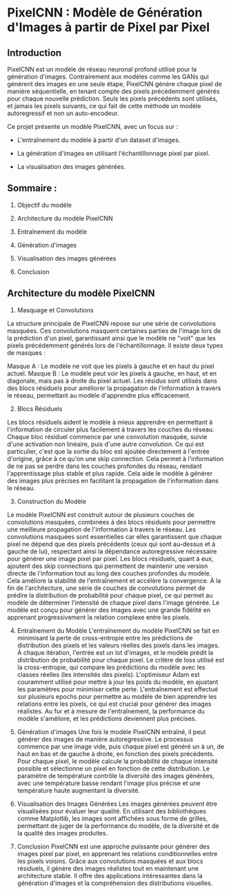 # PixelCNN : Modèle de Génération d'Images à partir de Pixel par Pixel

## Introduction

PixelCNN est un modèle de réseau neuronal profond utilisé pour la génération d'images. Contrairement aux modèles comme les GANs qui génèrent des images en une seule étape, PixelCNN génère chaque pixel de manière séquentielle, en tenant compte des pixels précédemment générés pour chaque nouvelle prédiction. Seuls les pixels précédents sont utilisés, et jamais les pixels suivants, ce qui fait de cette méthode un modèle autoregressif et non un auto-encodeur.

Ce projet présente un modèle PixelCNN, avec un focus sur :

- L'entraînement du modèle à partir d'un dataset d'images.

- La génération d'images en utilisant l'échantillonnage pixel par pixel.

- La visualisation des images générées.

## Sommaire : 

1. Objectif du modèle

2. Architecture du modèle PixelCNN

3. Entraînement du modèle

4. Génération d'images

5. Visualisation des images générées

6. Conclusion


## Architecture du modèle PixelCNN
1. Masquage et Convolutions

La structure principale de PixelCNN repose sur une série de convolutions masquées. Ces convolutions masquent certaines parties de l'image lors de la prédiction d'un pixel, garantissant ainsi que le modèle ne "voit" que les pixels précédemment générés lors de l'échantillonnage. Il existe deux types de masques :

Masque A : Le modèle ne voit que les pixels à gauche et en haut du pixel actuel.
Masque B : Le modèle peut voir les pixels à gauche, en haut, et en diagonale, mais pas à droite du pixel actuel.
Les résidus sont utilisés dans des blocs résiduels pour améliorer la propagation de l'information à travers le réseau, permettant au modèle d'apprendre plus efficacement.

2. Blocs Résiduels

Les blocs résiduels aident le modèle à mieux apprendre en permettant à l'information de circuler plus facilement à travers les couches du réseau. Chaque bloc résiduel commence par une convolution masquée, suivie d'une activation non linéaire, puis d'une autre convolution. Ce qui est particulier, c'est que la sortie du bloc est ajoutée directement à l'entrée d'origine, grâce à ce qu'on une skip connection. Cela permet à l'information de ne pas se perdre dans les couches profondes du réseau, rendant l'apprentissage plus stable et plus rapide. Cela aide le modèle à générer des images plus précises en facilitant la propagation de l'information dans le réseau.

3. Construction du Modèle

Le modèle PixelCNN est construit autour de plusieurs couches de convolutions masquées, combinées à des blocs résiduels pour permettre une meilleure propagation de l'information à travers le réseau. Les convolutions masquées sont essentielles car elles garantissent que chaque pixel ne dépend que des pixels précédents (ceux qui sont au-dessus et à gauche de lui), respectant ainsi la dépendance autoregressive nécessaire pour générer une image pixel par pixel. Les blocs résiduels, quant à eux, ajoutent des skip connections qui permettent de maintenir une version directe de l'information tout au long des couches profondes du modèle. Cela améliore la stabilité de l'entraînement et accélère la convergence. À la fin de l'architecture, une série de couches de convolutions permet de prédire la distribution de probabilité pour chaque pixel, ce qui permet au modèle de déterminer l'intensité de chaque pixel dans l'image générée. Le modèle est conçu pour générer des images avec une grande fidélité en apprenant progressivement la relation complexe entre les pixels.

4. Entraînement du Modèle
L'entraînement du modèle PixelCNN se fait en minimisant la perte de cross-entropie entre les prédictions de distribution des pixels et les valeurs réelles des pixels dans les images. À chaque itération, l'entrée est un lot d'images, et le modèle prédit la distribution de probabilité pour chaque pixel. Le critère de loss utilisé est la cross-entropie, qui compare les prédictions du modèle avec les classes réelles (les intensités des pixels). L'optimiseur Adam est couramment utilisé pour mettre à jour les poids du modèle, en ajustant les paramètres pour minimiser cette perte. L'entraînement est effectué sur plusieurs epochs pour permettre au modèle de bien apprendre les relations entre les pixels, ce qui est crucial pour générer des images réalistes. Au fur et à mesure de l'entraînement, la performance du modèle s'améliore, et les prédictions deviennent plus précises.

5. Génération d'images
Une fois le modèle PixelCNN entraîné, il peut générer des images de manière autoregressive. Le processus commence par une image vide, puis chaque pixel est généré un à un, de haut en bas et de gauche à droite, en fonction des pixels précédents. Pour chaque pixel, le modèle calcule la probabilité de chaque intensité possible et sélectionne un pixel en fonction de cette distribution. Le paramètre de température contrôle la diversité des images générées, avec une température basse rendant l'image plus précise et une température haute augmentant la diversité.

6. Visualisation des Images Générées
Les images générées peuvent être visualisées pour évaluer leur qualité. En utilisant des bibliothèques comme Matplotlib, les images sont affichées sous forme de grilles, permettant de juger de la performance du modèle, de la diversité et de la qualité des images produites.

7. Conclusion
PixelCNN est une approche puissante pour générer des images pixel par pixel, en apprenant les relations conditionnelles entre les pixels voisins. Grâce aux convolutions masquées et aux blocs résiduels, il génère des images réalistes tout en maintenant une architecture stable. Il offre des applications intéressantes dans la génération d'images et la compréhension des distributions visuelles.
